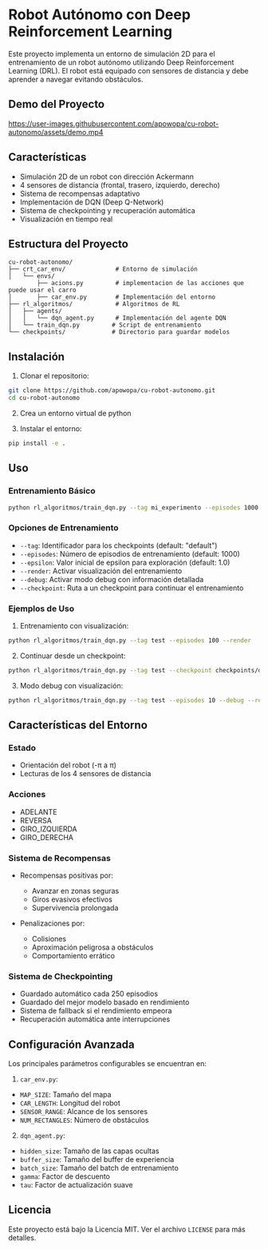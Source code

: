 # Robot Autónomo con Deep Reinforcement Learning

Este proyecto implementa un entorno de simulación 2D para el entrenamiento de un robot autónomo utilizando Deep Reinforcement Learning (DRL). El robot está equipado con sensores de distancia y debe aprender a navegar evitando obstáculos.

## Demo del Proyecto

https://user-images.githubusercontent.com/apowopa/cu-robot-autonomo/assets/demo.mp4

## Características

-  Simulación 2D de un robot con dirección Ackermann
-  4 sensores de distancia (frontal, trasero, izquierdo, derecho)
-  Sistema de recompensas adaptativo
-  Implementación de DQN (Deep Q-Network)
-  Sistema de checkpointing y recuperación automática
-  Visualización en tiempo real

## Estructura del Proyecto

```
cu-robot-autonomo/
├── crt_car_env/              # Entorno de simulación
│   └── envs/
        ├── acions.py         # implementacion de las acciones que puede usar el carro
│       ├── car_env.py        # Implementación del entorno
├── rl_algoritmos/            # Algoritmos de RL
│   ├── agents/
│   │   └── dqn_agent.py      # Implementación del agente DQN
│   └── train_dqn.py         # Script de entrenamiento
└── checkpoints/             # Directorio para guardar modelos
```

## Instalación

1. Clonar el repositorio:
```bash
git clone https://github.com/apowopa/cu-robot-autonomo.git
cd cu-robot-autonomo
```

2. Crea un entorno virtual de python

3. Instalar el entorno:
```bash
pip install -e .
```

## Uso

### Entrenamiento Básico

```bash
python rl_algoritmos/train_dqn.py --tag mi_experimento --episodes 1000
```

### Opciones de Entrenamiento

- `--tag`: Identificador para los checkpoints (default: "default")
- `--episodes`: Número de episodios de entrenamiento (default: 1000)
- `--epsilon`: Valor inicial de epsilon para exploración (default: 1.0)
- `--render`: Activar visualización del entrenamiento
- `--debug`: Activar modo debug con información detallada
- `--checkpoint`: Ruta a un checkpoint para continuar el entrenamiento

### Ejemplos de Uso

1. Entrenamiento con visualización:
```bash
python rl_algoritmos/train_dqn.py --tag test --episodes 100 --render
```

2. Continuar desde un checkpoint:
```bash
python rl_algoritmos/train_dqn.py --tag test --checkpoint checkpoints/dqn_test_final.pth
```

3. Modo debug con visualización:
```bash
python rl_algoritmos/train_dqn.py --tag test --episodes 10 --debug --render
```

## Características del Entorno

### Estado
- Orientación del robot (-π a π)
- Lecturas de los 4 sensores de distancia

### Acciones
- ADELANTE
- REVERSA
- GIRO_IZQUIERDA
- GIRO_DERECHA

### Sistema de Recompensas
- Recompensas positivas por:
  * Avanzar en zonas seguras
  * Giros evasivos efectivos
  * Supervivencia prolongada

- Penalizaciones por:
  * Colisiones
  * Aproximación peligrosa a obstáculos
  * Comportamiento errático

### Sistema de Checkpointing
- Guardado automático cada 250 episodios
- Guardado del mejor modelo basado en rendimiento
- Sistema de fallback si el rendimiento empeora
- Recuperación automática ante interrupciones

## Configuración Avanzada

Los principales parámetros configurables se encuentran en:

1. `car_env.py`:
- `MAP_SIZE`: Tamaño del mapa
- `CAR_LENGTH`: Longitud del robot
- `SENSOR_RANGE`: Alcance de los sensores
- `NUM_RECTANGLES`: Número de obstáculos

2. `dqn_agent.py`:
- `hidden_size`: Tamaño de las capas ocultas
- `buffer_size`: Tamaño del buffer de experiencia
- `batch_size`: Tamaño del batch de entrenamiento
- `gamma`: Factor de descuento
- `tau`: Factor de actualización suave

## Licencia

Este proyecto está bajo la Licencia MIT. Ver el archivo `LICENSE` para más detalles.

